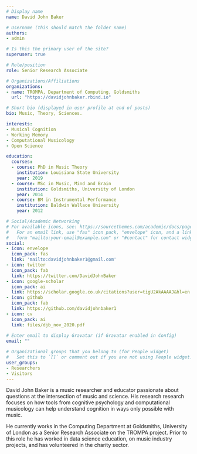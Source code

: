 ```yaml
---
# Display name
name: David John Baker

# Username (this should match the folder name)
authors:
- admin

# Is this the primary user of the site?
superuser: true

# Role/position
role: Senior Research Associate

# Organizations/Affiliations
organizations:
- name: TROMPA, Department of Computing, Goldsmiths
  url: "https://davidjohnbaker.rbind.io"

# Short bio (displayed in user profile at end of posts)
bio: Music, Theory, Sciences.

interests:
- Musical Cognition
- Working Memory 
- Computational Musicology
- Open Science

education:
  courses:
  - course: PhD in Music Theory
    institution: Louisiana State University
    year: 2019
  - course: MSc in Music, Mind and Brain
    institution: Goldsmiths, University of London
    year: 2014
  - course: BM in Instrumental Performance
    institution: Baldwin Wallace University
    year: 2012

# Social/Academic Networking
# For available icons, see: https://sourcethemes.com/academic/docs/page-builder/#icons
#   For an email link, use "fas" icon pack, "envelope" icon, and a link in the
#   form "mailto:your-email@example.com" or "#contact" for contact widget.
social:
- icon: envelope
  icon_pack: fas
  link: 'mailto:davidjohnbaker1@gmail.com'
- icon: twitter
  icon_pack: fab
  link: https://twitter.com/DavidJohnBaker
- icon: google-scholar
  icon_pack: ai
  link: https://scholar.google.co.uk/citations?user=tigU2AkAAAAJ&hl=en
- icon: github
  icon_pack: fab
  link: https://github.com/davidjohnbaker1
- icon: cv
  icon_pack: ai
  link: files/djb_nov_2020.pdf
  
# Enter email to display Gravatar (if Gravatar enabled in Config)
email: ""

# Organizational groups that you belong to (for People widget)
#   Set this to `[]` or comment out if you are not using People widget.
user_groups:
- Researchers
- Visitors
---
```


David John Baker is a music researcher and educator passionate about questions at the intersection of music and science. 
His research research focuses on how tools from cognitive psychology and computational musicology can help understand cognition in ways only possible with music. 

He currently works in the Computing Department at Goldsmiths, University of London as a Senior Research Associate on the TROMPA project. 
Prior to this role he has worked in data science education, on music industry projects, and has volunteered in the charity sector.
